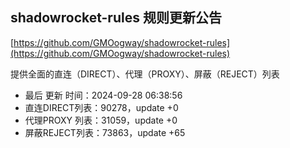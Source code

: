 ## shadowrocket-rules 规则更新公告

[https://github.com/GMOogway/shadowrocket-rules](https://github.com/GMOogway/shadowrocket-rules)

提供全面的直连（DIRECT）、代理（PROXY）、屏蔽（REJECT）列表
- 最后 更新 时间：2024-09-28 06:38:56
- 直连DIRECT列表：90278，update +0
- 代理PROXY 列表：31059，update +0
- 屏蔽REJECT列表：73863，update +65